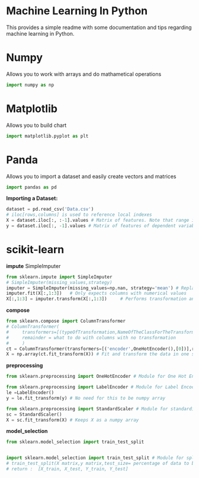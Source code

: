 # Machine Learning In Python
This provides a simple readme with some documentation and tips regarding machine learning in Python.

# Numpy
Allows you to work with arrays and do mathametical operations
```python
import numpy as np
```

# Matplotlib
Allows you to build chart
```python
import matplotlib.pyplot as plt
```

# Panda 
Allows you to import a dataset and easily create vectors and matrices
```python
import pandas as pd
```

**Importing a Dataset:**
```python
dataset = pd.read_csv('Data.csv')
# iloc[rows,columns] is used to reference local indexes
X = dataset.iloc[:, :-1].values # Matrix of features. Note that range includes lower bound but does not include upper bound of '-1'
y = dataset.iloc[:, -1].values # Matrix of features of dependent variable
```

# scikit-learn

**impute**
SimpleImputer
```python
from sklearn.impute import SimpleImputer
# SimpleImputer(missing_values,strategy)
imputer = SimpleImputer(missing_values=np.nan, strategy='mean') # Replace the missing value with the mean of the feature itself
imputer.fit(X[:,1:3])   # Only expects columns with numerical values
X[:,1:3] = imputer.transform(X[:,1:3])     # Performs transformation and replaces missing data with numeric mean, and returns the new data. Be sure only to change the affected 
```

**compose**
```python
from sklearn.compose import ColumnTransformer
# ColumnTransformer(
#     transformers=[(typeOfTransformation,NameOfTheClassForTheTransformation,[columnsToApplyTo])],
#     remainder = what to do with columns with no transformation
#     )
ct = ColumnTransformer(transformers=[('encoder',OneHotEncoder(),[0])],remainder='passthrough') # 'passthrough' leaves columns as is
X = np.array(ct.fit_transform(X)) # Fit and transform the data in one step, force output to numpy array
```

**preprocessing**
```python
from sklearn.preprocessing import OneHotEncoder # Module for One Hot Encoding

from sklearn.preprocessing import LabelEncoder # Module for Label Encoding
le =LabelEncoder()
y = le.fit_transform(y) # No need for this to be numpy array

from sklearn.preprocessing import StandardScaler # Module for standardisation feature scaling
sc = StandardScaler()
X = sc.fit_transform(X) # Keeps X as a numpy array
```

**model_selection**
```python
from sklearn.model_selection import train_test_split


import sklearn.model_selection import train_test_split # Module for splitting training data and test data, this is a function import
# train_test_split(X matrix,y matrix,test_size= percentage of data to be in test set, random_state=0 (Optional) )
# return :  [X_train, X_test, Y_train, Y_test]
```

